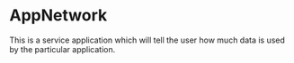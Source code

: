 # AppNetwork
This is a service application which will tell the user how much data is used by the particular application.
